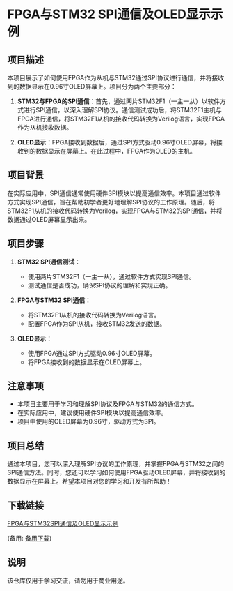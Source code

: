 # FPGA与STM32 SPI通信及OLED显示示例

## 项目描述

本项目展示了如何使用FPGA作为从机与STM32通过SPI协议进行通信，并将接收到的数据显示在0.96寸OLED屏幕上。项目分为两个主要部分：

1. **STM32与FPGA的SPI通信**：首先，通过两片STM32F1（一主一从）以软件方式进行SPI通信，以深入理解SPI协议。通信测试成功后，将STM32F1主机与FPGA进行通信，将STM32F1从机的接收代码转换为Verilog语言，实现FPGA作为从机接收数据。

2. **OLED显示**：FPGA接收到数据后，通过SPI方式驱动0.96寸OLED屏幕，将接收到的数据显示在屏幕上。在此过程中，FPGA作为OLED的主机。

## 项目背景

在实际应用中，SPI通信通常使用硬件SPI模块以提高通信效率。本项目通过软件方式实现SPI通信，旨在帮助初学者更好地理解SPI协议的工作原理。随后，将STM32F1从机的接收代码转换为Verilog，实现FPGA与STM32的SPI通信，并将数据通过OLED屏幕显示出来。

## 项目步骤

1. **STM32 SPI通信测试**：
   - 使用两片STM32F1（一主一从），通过软件方式实现SPI通信。
   - 测试通信是否成功，确保SPI协议的理解和实现正确。

2. **FPGA与STM32 SPI通信**：
   - 将STM32F1从机的接收代码转换为Verilog语言。
   - 配置FPGA作为SPI从机，接收STM32发送的数据。

3. **OLED显示**：
   - 使用FPGA通过SPI方式驱动0.96寸OLED屏幕。
   - 将FPGA接收到的数据显示在OLED屏幕上。

## 注意事项

- 本项目主要用于学习和理解SPI协议及FPGA与STM32的通信方式。
- 在实际应用中，建议使用硬件SPI模块以提高通信效率。
- 项目中使用的OLED屏幕为0.96寸，驱动方式为SPI。

## 项目总结

通过本项目，您可以深入理解SPI协议的工作原理，并掌握FPGA与STM32之间的SPI通信方法。同时，您还可以学习如何使用FPGA驱动OLED屏幕，并将接收到的数据显示在屏幕上。希望本项目对您的学习和开发有所帮助！

## 下载链接
[FPGA与STM32SPI通信及OLED显示示例](https://pan.quark.cn/s/ba4bd960ecf8) 

(备用: [备用下载](https://pan.baidu.com/s/1dOVQTcFxbZH1rygjx8Uicw?pwd=1234))

## 说明

该仓库仅用于学习交流，请勿用于商业用途。
